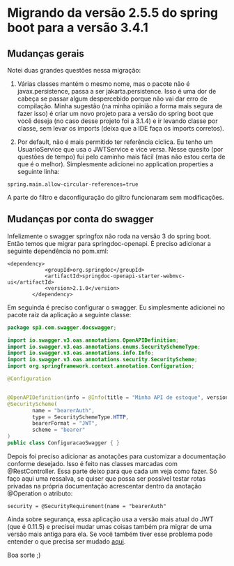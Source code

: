 # Migrando da versão 2.5.5 do spring boot para a versão 3.4.1

## Mudanças gerais
Notei duas grandes questões nessa migração:

1. Várias classes mantém o mesmo nome, mas o pacote não é javax.persistence, passa a ser jakarta.persistence. Isso é uma dor de cabeça se passar algum despercebido porque não vai dar erro de compilação. Minha sugestão (na minha opinião a forma mais segura de fazer isso) é criar um novo projeto para a versão do spring boot que você deseja (no caso desse projeto foi a 3.1.4) e ir levando classe por classe, sem levar os imports (deixa que a IDE faça os imports corretos).
   
2. Por default, não é mais permitido ter referência cíclica. Eu tenho um UsuarioService que usa o JWTService e vice versa. Nesse quesito (por questões de tempo) fui pelo caminho mais fácil (mas não estou certa de que é o melhor). Simplesmente adicionei no application.properties a seguinte linha:

```
spring.main.allow-circular-references=true
```

A parte do filtro e daconfiguração do giltro funcionaram sem modificações.

## Mudanças por conta do swagger

Infelizmente o swagger springfox não roda na versão 3 do spring boot. Então temos que migrar para springdoc-openapi. É preciso adicionar a seguinte dependência no pom.xml:

```
<dependency>
            <groupId>org.springdoc</groupId>
            <artifactId>springdoc-openapi-starter-webmvc-ui</artifactId>
            <version>2.1.0</version>
        </dependency>
```

Em seguinda é preciso configurar o swagger. Eu simplesmente adicionei no pacote raiz da aplicação a seguinte classe:

```java
package sp3.com.swagger.docswagger;

import io.swagger.v3.oas.annotations.OpenAPIDefinition;
import io.swagger.v3.oas.annotations.enums.SecuritySchemeType;
import io.swagger.v3.oas.annotations.info.Info;
import io.swagger.v3.oas.annotations.security.SecurityScheme;
import org.springframework.context.annotation.Configuration;

@Configuration


@OpenAPIDefinition(info = @Info(title = "Minha API de estoque", version = "v1"))
@SecurityScheme(
        name = "bearerAuth",
        type = SecuritySchemeType.HTTP,
        bearerFormat = "JWT",
        scheme = "bearer"
)
public class ConfiguracaoSwagger { }
```
Depois foi preciso adicionar as anotações para customizar a documentação conforme desejado. Isso é feito nas classes marcadas com @RestController. Essa parte deixo para que cada um veja como fazer. Só faço aqui uma ressalva, se quiser que possa ser possível testar rotas privadas na própria documentação acrescentar dentro da anotação @Operation o atributo:

```
security = @SecurityRequirement(name = "bearerAuth"
```
Ainda sobre segurança, essa aplicação usa a versão mais atual do JWT (que é 0.11.5) e precisei mudar umas coisas também pra migrar de uma versão mais antiga para ela. Se você também tiver esse problema pode entender o que precisa ser mudado [aqui](https://github.com/raquelvl/psoft/blob/master/estoquej/jwt0115.md).

Boa sorte ;)
